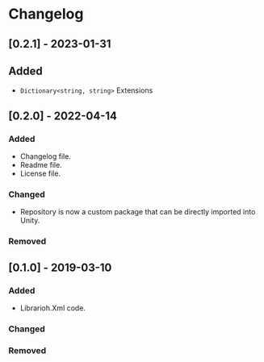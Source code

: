 # Changelog

## [0.2.1] - 2023-01-31

## Added

- `Dictionary<string, string>` Extensions

## [0.2.0] - 2022-04-14

### Added

- Changelog file.
- Readme file.
- License file.

### Changed

- Repository is now a custom package that can be directly imported into Unity.

### Removed

## [0.1.0] - 2019-03-10

### Added

- Librarioh.Xml code.

### Changed

### Removed
